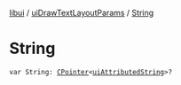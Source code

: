[libui](../index.md) / [uiDrawTextLayoutParams](index.md) / [String](./-string.md)

# String

`var String: `[`CPointer`](../../kotlinx.cinterop/-c-pointer/index.md)`<`[`uiAttributedString`](../ui-attributed-string.md)`>?`